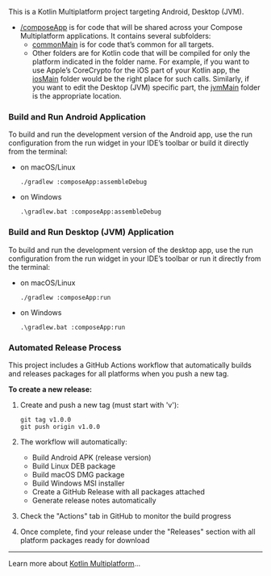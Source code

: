 This is a Kotlin Multiplatform project targeting Android, Desktop (JVM).

* [/composeApp](./composeApp/src) is for code that will be shared across your Compose Multiplatform
  applications.
  It contains several subfolders:
    - [commonMain](./composeApp/src/commonMain/kotlin) is for code that’s common for all targets.
    - Other folders are for Kotlin code that will be compiled for only the platform indicated in the
      folder name.
      For example, if you want to use Apple’s CoreCrypto for the iOS part of your Kotlin app,
      the [iosMain](./composeApp/src/iosMain/kotlin) folder would be the right place for such calls.
      Similarly, if you want to edit the Desktop (JVM) specific part,
      the [jvmMain](./composeApp/src/jvmMain/kotlin)
      folder is the appropriate location.

### Build and Run Android Application

To build and run the development version of the Android app, use the run configuration from the run
widget
in your IDE’s toolbar or build it directly from the terminal:

- on macOS/Linux
  ```shell
  ./gradlew :composeApp:assembleDebug
  ```
- on Windows
  ```shell
  .\gradlew.bat :composeApp:assembleDebug
  ```

### Build and Run Desktop (JVM) Application

To build and run the development version of the desktop app, use the run configuration from the run
widget
in your IDE’s toolbar or run it directly from the terminal:

- on macOS/Linux
  ```shell
  ./gradlew :composeApp:run
  ```
- on Windows
  ```shell
  .\gradlew.bat :composeApp:run
  ```

### Automated Release Process

This project includes a GitHub Actions workflow that automatically builds and releases packages for
all platforms when you push a new tag.

**To create a new release:**

1. Create and push a new tag (must start with 'v'):
   ```shell
   git tag v1.0.0
   git push origin v1.0.0
   ```

2. The workflow will automatically:
    - Build Android APK (release version)
    - Build Linux DEB package
    - Build macOS DMG package
    - Build Windows MSI installer
    - Create a GitHub Release with all packages attached
    - Generate release notes automatically

3. Check the "Actions" tab in GitHub to monitor the build progress

4. Once complete, find your release under the "Releases" section with all platform packages ready
   for download

---

Learn more
about [Kotlin Multiplatform](https://www.jetbrains.com/help/kotlin-multiplatform-dev/get-started.html)…